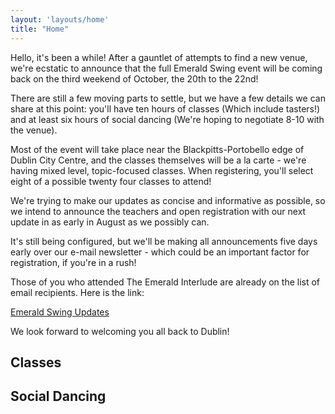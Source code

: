 ```yaml
---
layout: 'layouts/home'
title: "Home"
---
```


Hello, it's been a while! After a gauntlet of attempts to find a new venue, we're ecstatic to announce that the full Emerald Swing event will be coming back on the third weekend of October, the 20th to the 22nd!

There are still a few moving parts to settle, but we have a few details we can share at this point: you'll have ten hours of classes (Which include tasters!) and at least six hours of social dancing (We're hoping to negotiate 8-10 with the venue).

Most of the event will take place near the Blackpitts-Portobello edge of Dublin City Centre, and the classes themselves will be a la carte - we're having mixed level, topic-focused classes. When registering, you'll select eight of a possible twenty four classes to attend!

We're trying to make our updates as concise and informative as possible, so we intend to announce the teachers and open registration with our next update in as early in August as we possibly can.

It's still being configured, but we'll be making all announcements five days early over our e-mail newsletter - which could be an important factor for registration, if you're in a rush!

Those of you who attended The Emerald Interlude are already on the list of email recipients. Here is the link:

[Emerald Swing Updates](https://buttondown.email/emeraldswing)

We look forward to welcoming you all back to Dublin!

## Classes

## Social Dancing